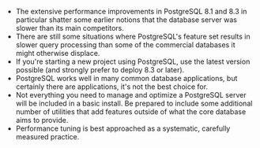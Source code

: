 - The extensive performance improvements in PostgreSQL 8.1 and 8.3 in particular shatter some earlier notions that the database server was slower than its main competitors.
- There are still some situations where PostgreSQL's feature set results in slower query processing than some of the commercial databases it might otherwise displace.
- If you're starting a new project using PostgreSQL, use the latest version possible (and strongly prefer to deploy 8.3 or later).
- PostgreSQL works well in many common database applications, but certainly there are applications, it's not the best choice for.
- Not everything you need to manage and optimize a PostgreSQL server will be included in a basic install. Be prepared to include some additional number of utilities that add features outside of what the core database aims to provide.
- Performance tuning is best approached as a systematic, carefully measured practice.
